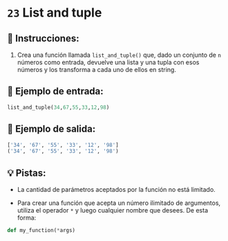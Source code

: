# `23` List and tuple

## 📝 Instrucciones:

1. Crea una función llamada `list_and_tuple()` que, dado un conjunto de `n` números como entrada, devuelve una lista y una tupla con esos números y los transforma a cada uno de ellos en string.

## 📎 Ejemplo de entrada:

```py
list_and_tuple(34,67,55,33,12,98)
```

## 📎 Ejemplo de salida:

```py
['34', '67', '55', '33', '12', '98']
('34', '67', '55', '33', '12', '98')
```

## 💡 Pistas:

+ La cantidad de parámetros aceptados por la función no está limitado.

+ Para crear una función que acepta un número ilimitado de argumentos, utiliza el operador `*` y luego cualquier nombre que desees. De esta forma:

```py
def my_function(*args)
```
